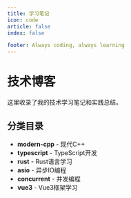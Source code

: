 ```yaml
---
title: 学习笔记
icon: code
article: false
index: false

footer: Always coding, always learning
---
```

# 技术博客

这里收录了我的技术学习笔记和实践总结。

## 分类目录

- **modern-cpp** - 现代C++
- **typescript** - TypeScript开发
- **rust** - Rust语言学习
- **asio** - 异步IO编程
- **concurrent** - 并发编程
- **vue3** - Vue3框架学习
